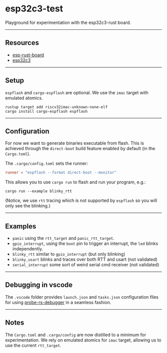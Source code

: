 # esp32c3-test

Playground for experimentation with the esp32c3-rust board.

---

## Resources

- [esp-rust-board](https://github.com/esp-rs/esp-rust-board)
- [esp32c3](https://www.espressif.com/sites/default/files/documentation/esp32-c3_technical_reference_manual_en.pdf)

---

## Setup

`espflash` and `cargo-espflash` are optional. We use the `imac` target with emulated atomics. 

```shell
rustup target add riscv32imac-unknown-none-elf
cargo install cargo-espflash espflash
```

---

## Configuration

For now we want to generate binaries executable from flash. This is achieved through the `direct-boot` build feature enabled by default (in the `Cargo.toml`). 

The `.cargo/config.toml` sets the runner:

``` toml
runner = "espflash --format direct-boot --monitor"
```

This allows you to use `cargo run` to flash and run your program, e.g.:

``` shell
cargo run --example blinky_rtt
```

(Notice, we use `rtt` tracing which is not supported by `espflash` so you will only see the blinking.)

---

## Examples

- `panic` using the `rtt_target` and `panic_rtt_target`.
- `gpio_interrupt`, using the `boot` pin to trigger an interrupt, the `led` blinks independently.
- `blinky_rtt` similar to `gpio_interrupt` (but only blinking)
- `blinky_usart` blinks and traces over both RTT and usart (not validated)
- `serial_interrupt` some sort of weird serial cmd receiver (not validated)

---

## Debugging in vscode

The `.vscode` folder provides `launch.json` and `tasks.json` configuration files for using [probe-rs-debugger](https://probe.rs/docs/tools/vscode/) in a seamless fashion. 

---

## Notes

The `Cargo.toml` and `.cargo/config` are now distilled to a minimum for experimentation. We rely on emulated atomics for `imac` target, allowing us to use the current `rtt_target`. 

